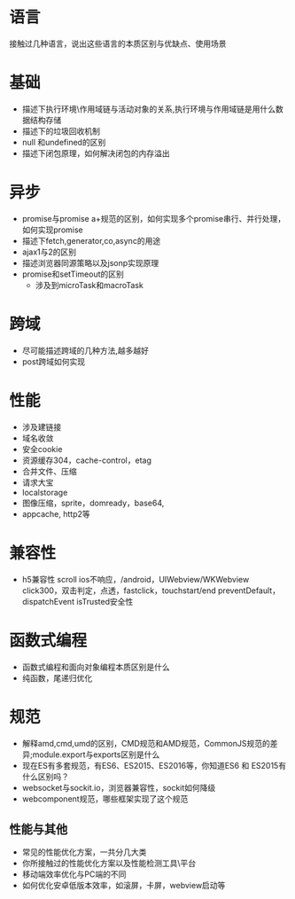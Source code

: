 # 语言
接触过几种语言，说出这些语言的本质区别与优缺点、使用场景

# 基础
- 描述下执行环境\作用域链与活动对象的关系,执行环境与作用域链是用什么数据结构存储
- 描述下的垃圾回收机制
- null 和undefined的区别
- 描述下闭包原理，如何解决闭包的内存溢出

# 异步
- promise与promise a+规范的区别，如何实现多个promise串行、并行处理，如何实现promise
- 描述下fetch,generator,co,async的用途
- ajax1与2的区别
- 描述浏览器同源策略以及jsonp实现原理
- promise和setTimeout的区别
  - 涉及到microTask和macroTask

# 跨域
- 尽可能描述跨域的几种方法,越多越好
- post跨域如何实现

# 性能
- 涉及建链接
- 域名收敛
- 安全cookie
- 资源缓存304，cache-control，etag
- 合并文件、压缩
- 请求大宝
- localstorage
- 图像压缩，sprite，domready，base64,
- appcache, http2等

# 兼容性
- h5兼容性
scroll ios不响应，/android，UIWebview/WKWebview
click300，双击判定，点透，fastclick，touchstart/end preventDefault，dispatchEvent isTrusted安全性

# 函数式编程
- 函数式编程和面向对象编程本质区别是什么
- 纯函数，尾递归优化

# 规范
- 解释amd,cmd,umd的区别，CMD规范和AMD规范，CommonJS规范的差异;module.export与exports区别是什么
- 现在ES有多套规范，有ES6、ES2015、ES2016等，你知道ES6 和 ES2015有什么区别吗？
- websocket与sockit.io，浏览器兼容性，sockit如何降级
- webcomponent规范，哪些框架实现了这个规范

## 性能与其他
- 常见的性能优化方案，一共分几大类
- 你所接触过的性能优化方案以及性能检测工具\平台
- 移动端效率优化与PC端的不同
- 如何优化安卓低版本效率，如滚屏，卡屏，webview启动等

